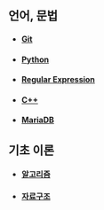 ## 언어, 문법

* #### [Git](./language/Git.md)

* #### [Python](./language/Python.md)

* #### [Regular Expression](./language//RegularExpression.md)

* #### [C++](./language/C++.md)

* #### [MariaDB](./language/MariaDB.md)

## 기초 이론

* #### [알고리즘](./computer/Algorithm.md)
* #### [자료구조](./computer/DataStructure.md)

